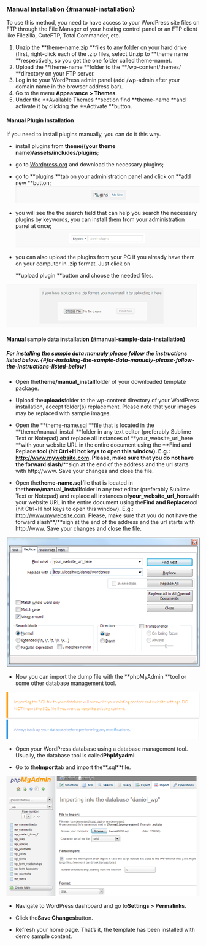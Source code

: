 ### Manual Installation {#manual-installation}

To use this method, you need to have access to your WordPress site files on FTP through the File Manager of your hosting control panel or an FTP client like Filezilla, CuteFTP, Total Commander, etc.

1. Unzip the **theme-name.zip **files to any folder on your hard drive \(first, right-click each of the .zip files, select Unzip to **theme name **respectively, so you get the one folder called theme-name\).
2. Upload the **theme-name **folder to the **/wp-content/themes/ **directory on your FTP server.
3. Log in to your WordPress admin panel \(add /wp-admin after your domain name in the browser address bar\).
4. Go to the menu **Appearance &gt; Themes**.
5. Under the **Available Themes **section find **theme-name **and activate it by clicking the **Activate **button.



#### Manual Plugin Installation

If you need to install plugins manually, you can do it this way.

* install plugins from **theme/\(your theme name\)/assets/includes/plugins**;

* go to [Wordpress.org](https://wordpress.org/) and download the necessary plugins;

* go to **plugins **tab on your administration panel and click on **add new **button;![](/assets/987import.png)
* you will see the the search field that can help you search the necessary plugins by keywords, you can install them from your administration panel at once;![](/assets/454import.png)

* you can also upload the plugins from your PC if you already have them on your computer in .zip format. Just click on

  **upload plugin **button and choose the needed files.

![](/assets/452452import.png)

#### Manual sample data installation {#manual-sample-data-installation}

##### For installing the sample data manualy please follow the instructions listed below. {#for-installing-the-sample-data-manualy-please-follow-the-instructions-listed-below}



* Open the**theme/manual\_install**folder of your downloaded template package.

* Upload the**uploads**folder to the wp-content directory of your WordPress installation, accept folder\(s\) replacement. Please note that your images may be replaced with sample images.

* Open the **theme-name.sql **file that is located in the **theme/manual\_install **folder in any text editor \(preferably Sublime Text or Notepad\) and replace all instances of **your\_website\_url\_here **with your website URL in the entire document using the
  **Find and Replace **tool \(hit Ctrl+H hot keys to open this window\). E.g.: http://www.mywebsite.com. Please, make sure that you do not have the forward slash**/**sign at the end of the address and the url starts with http://www. Save your changes and close the file.
* Open the**theme-name.sql**file that is located in the**theme/manual\_install**folder in any text editor \(preferably Sublime Text or Notepad\) and replace all instances of**your\_website\_url\_here**with your website URL in the entire document using the**Find and Replace**tool \(hit Ctrl+H hot keys to open this window\). E.g.: http://www.mywebsite.com. Please, make sure that you do not have the forward slash**/**sign at the end of the address and the url starts with http://www. Save your changes and close the file.

![](/assets/4140import.png)

* Now you can import the dump file with the **phpMyAdmin **tool or some other database management tool.

![](/assets/9541import.png)![](/assets/452import.png)

* Open your WordPress database using a database management tool. Usually, the database tool is called**PhpMyadmi**

* Go to the**Import**tab and import the**.sql**file.

![](/assets/7678import.png)

* Navigate to WordPress dashboard and go to**Settings &gt; Permalinks**.

* Click the**Save Changes**button.

* Refresh your home page. That’s it, the template has been installed with demo sample content.



